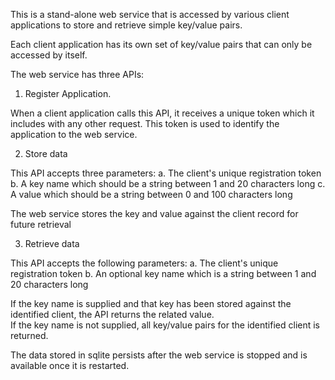 This is a stand-alone web service that is accessed by various client applications to store and retrieve simple key/value pairs.

Each client application has its own set of key/value pairs that can only be accessed by itself.

The web service has three APIs:

1. Register Application.

  When a client application calls this API, it receives a unique token which it includes with any other request. This token is used to identify the application to the web service.

2. Store data 

  This API accepts three parameters: 
  a. The client's unique registration token 
  b. A key name which should be a string between 1 and 20 characters long 
  c. A value which should be a string between 0 and 100 characters long

  The web service stores the key and value against the client record for future retrieval

3. Retrieve data 

  This API accepts the following parameters: 
  a. The client's unique registration token 
  b. An optional key name which is a string between 1 and 20 characters long

  If the key name is supplied and that key has been stored against the identified client, the API returns the related value.  
  If the key name is not supplied, all key/value pairs for the identified client is returned.  

  The data stored in sqlite persists after the web service is stopped and is available once it is restarted.
